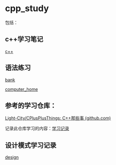 # cpp_study
包括：

## c++学习笔记

 [c++](./c++)

## 语法练习 

[bank ](./bank)

[computer_home](./computer_home)

## 参考的学习仓库：

[Light-City/CPlusPlusThings: C++那些事 (github.com)](https://github.com/Light-City/CPlusPlusThings)

记录此仓库学习的内容：[学习记录](./记录.md)

## 设计模式学习记录

[design](./design_patterns_study)
